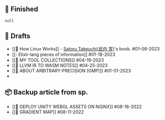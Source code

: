 ## 📖 Finished
```
null
```
## 📝 Drafts
- [[📖 How Linux Works]] - [Satoru Takeuchi(武内 覚)](https://twitter.com/satoru_takeuchi)'s book. #01-08-2023  
- [[💧 Elixir-lang pieces of information]] #01-18-2023
- [[🔧 MY TOOL COLLECTIONS]] #04-19-2023  
- [[🔧 LLVM IR TO WASM NOTES]] #04-25-2023   
- [[🔢 ABOUT ARBITRARY-PRECISION  (GMP)]] #01-01-2023
- 

## 📦 Backup article from sp.
- [[🎡 DEPLOY UNITY WEBGL ASSETS ON NGINX]] #08-16-2022  
- [[🌈 GRADIENT MAP]] #08-11-2022    

